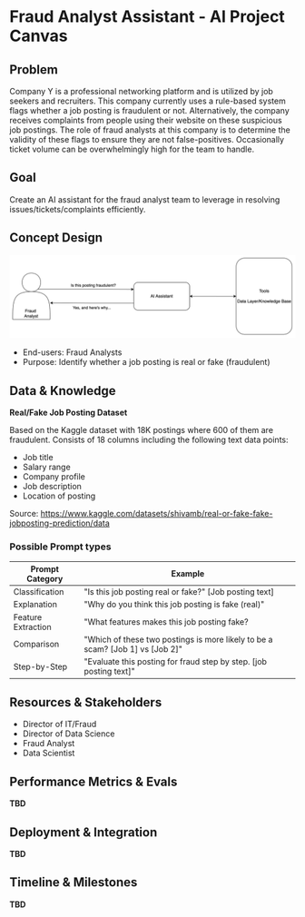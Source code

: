 # Fraud Analyst Assistant - AI Project Canvas


## Problem
Company Y is a professional networking platform and is utilized
by job seekers and recruiters. This company
currently uses a rule-based system flags whether a job
posting is fraudulent or not. Alternatively, the company
receives complaints from people using their website on these suspicious
job postings. The role of fraud analysts
at this company is to determine the validity of these flags to ensure
they are not false-positives. Occasionally ticket volume can be
overwhelmingly high for the team to handle. 

## Goal
Create an AI assistant for the fraud analyst team to leverage
in resolving issues/tickets/complaints efficiently. 

## Concept Design
![](concept.png)

* End-users: Fraud Analysts
* Purpose: Identify whether a job posting is real or fake (fraudulent)


## Data & Knowledge
**Real/Fake Job Posting Dataset**

Based on the Kaggle dataset with 18K postings where 600 of them
are fraudulent. Consists of 18 columns including the following
text data points:
* Job title
* Salary range
* Company profile
* Job description
* Location of posting

Source: https://www.kaggle.com/datasets/shivamb/real-or-fake-fake-jobposting-prediction/data


### Possible Prompt types

| Prompt Category | Example |
|-----------------|--------|
| Classification |  "Is this job posting real or fake?" [Job posting text] |
| Explanation | "Why do you think this job posting is fake (real)" |
| Feature Extraction | "What features makes this job posting fake? |
| Comparison	|"Which of these two postings is more likely to be a scam? [Job 1] vs [Job 2]"|
|Step-by-Step	|"Evaluate this posting for fraud step by step. [job posting text]"|


## Resources & Stakeholders
* Director of IT/Fraud
* Director of Data Science
* Fraud Analyst
* Data Scientist

## Performance Metrics & Evals

**TBD**

## Deployment & Integration

**TBD**

## Timeline & Milestones

**TBD**
